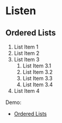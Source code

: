 # Listen
## Ordered Lists
<ol class="list-decimal">
    <li>List Item 1</li>
    <li>List Item 2</li>
    <li>List Item 3
        <ol>
            <li>List Item 3.1</li>
            <li>List Item 3.2</li>
            <li>List Item 3.3</li>
            <li>List Item 3.4</li>
        </ol>
    </li>
    <li>List Item 4</li>
</ol>
    
Demo: 
- [Ordered Lists](/demo/list-ol) 
